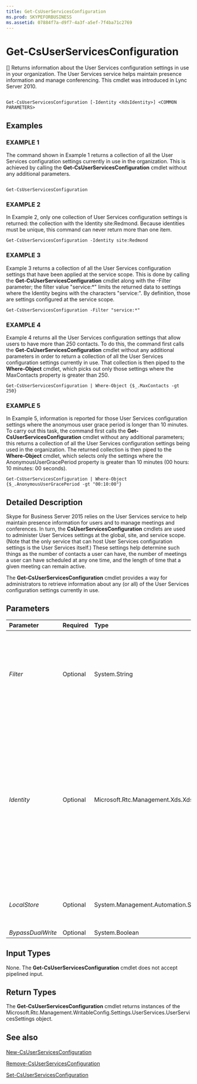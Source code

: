 ```yaml
---
title: Get-CsUserServicesConfiguration
ms.prod: SKYPEFORBUSINESS
ms.assetid: 07884f7a-d9f7-4a3f-a5ef-7f4ba71c2769
---
```



# Get-CsUserServicesConfiguration
[]
Returns information about the User Services configuration settings in use in your organization. The User Services service helps maintain presence information and manage conferencing. This cmdlet was introduced in Lync Server 2010.
  
    
    


```

Get-CsUserServicesConfiguration [-Identity <XdsIdentity>] <COMMON PARAMETERS>

```


## Examples


  
    
    

### EXAMPLE 1

The command shown in Example 1 returns a collection of all the User Services configuration settings currently in use in the organization. This is achieved by calling the **Get-CsUserServicesConfiguration** cmdlet without any additional parameters.
  
    
    

```

Get-CsUserServicesConfiguration
```


### EXAMPLE 2

In Example 2, only one collection of User Services configuration settings is returned: the collection with the Identity site:Redmond. Because identities must be unique, this command can never return more than one item.
  
    
    

```
Get-CsUserServicesConfiguration -Identity site:Redmond
```


### EXAMPLE 3

Example 3 returns a collection of all the User Services configuration settings that have been applied at the service scope. This is done by calling the **Get-CsUserServicesConfiguration** cmdlet along with the -Filter parameter; the filter value "service:*" limits the returned data to settings where the Identity begins with the characters "service:". By definition, those are settings configured at the service scope.
  
    
    

```
Get-CsUserServicesConfiguration -Filter "service:*"
```


### EXAMPLE 4

Example 4 returns all the User Services configuration settings that allow users to have more than 250 contacts. To do this, the command first calls the **Get-CsUserServicesConfiguration** cmdlet without any additional parameters in order to return a collection of all the User Services configuration settings currently in use. That collection is then piped to the **Where-Object** cmdlet, which picks out only those settings where the MaxContacts property is greater than 250.
  
    
    

```
Get-CsUserServicesConfiguration | Where-Object {$_.MaxContacts -gt 250}
```


### EXAMPLE 5

In Example 5, information is reported for those User Services configuration settings where the anonymous user grace period is longer than 10 minutes. To carry out this task, the command first calls the **Get-CsUserServicesConfiguration** cmdlet without any additional parameters; this returns a collection of all the User Services configuration settings being used in the organization. The returned collection is then piped to the **Where-Object** cmdlet, which selects only the settings where the AnonymousUserGracePeriod property is greater than 10 minutes (00 hours: 10 minutes: 00 seconds).
  
    
    

```
Get-CsUserServicesConfiguration | Where-Object {$_.AnonymousUserGracePeriod -gt "00:10:00"}
```


## Detailed Description

Skype for Business Server 2015 relies on the User Services service to help maintain presence information for users and to manage meetings and conferences. In turn, the **CsUserServicesConfiguration** cmdlets are used to administer User Services settings at the global, site, and service scope. (Note that the only service that can host User Services configuration settings is the User Services itself.) These settings help determine such things as the number of contacts a user can have, the number of meetings a user can have scheduled at any one time, and the length of time that a given meeting can remain active.
  
    
    
The **Get-CsUserServicesConfiguration** cmdlet provides a way for administrators to retrieve information about any (or all) of the User Services configuration settings currently in use.
  
    
    

## Parameters



|**Parameter**|**Required**|**Type**|**Description**|
|:-----|:-----|:-----|:-----|
| _Filter_ <br/> |Optional  <br/> |System.String  <br/> |Enables you to use wildcards when retrieving one or more collections of User Services configuration settings. For example, to return all the settings configured at the site scope, use this syntax:  <br/>  `-Filter "site:*"` <br/> To return all the settings configured at the service scope, use this syntax:  <br/>  `-Filter "service:*"` <br/> |
| _Identity_ <br/> |Optional  <br/> |Microsoft.Rtc.Management.Xds.XdsIdentity  <br/> |Unique identifier for the User Services configuration settings to be returned. To return the global settings, use this syntax:.  <br/>  `-Identity global` <br/> To return settings configured at the site scope, use syntax similar to this:  <br/>  `-Identity site:Redmond` <br/> To return settings at the service level, use syntax like this:  <br/>  `-Identity service:UserServer:atl-cs-001.litwareinc.com` <br/> If this parameter is omitted then the **Get-CsUserServicesConfiguration** cmdlet returns all the User Services configuration settings currently in use in your organization. <br/> |
| _LocalStore_ <br/> |Optional  <br/> |System.Management.Automation.SwitchParameter  <br/> |Retrieves the User Services configuration data from the local replica of the Central Management store rather than from the Central Management store itself.  <br/> |
| _BypassDualWrite_ <br/> |Optional  <br/> |System.Boolean  <br/> |PARAMVALUE: $true | $false  <br/> |
   

## Input Types

None. The **Get-CsUserServicesConfiguration** cmdlet does not accept pipelined input.
  
    
    

## Return Types

The **Get-CsUserServicesConfiguration** cmdlet returns instances of the Microsoft.Rtc.Management.WritableConfig.Settings.UserServices.UserServicesSettings object.
  
    
    

## See also


#### 


  
    
    
 [New-CsUserServicesConfiguration](new-csuserservicesconfiguration.md)
  
    
    
 [Remove-CsUserServicesConfiguration](remove-csuserservicesconfiguration.md)
  
    
    
 [Set-CsUserServicesConfiguration](set-csuserservicesconfiguration.md)
